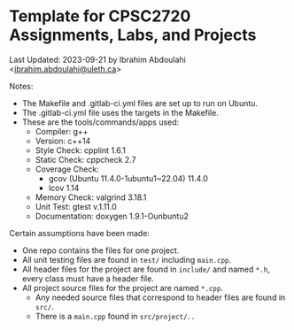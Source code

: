 # Template for CPSC2720 Assignments, Labs, and Projects

Last Updated: 2023-09-21 by Ibrahim Abdoulahi &lt;ibrahim.abdoulahi@uleth.ca&gt;

Notes:

* The Makefile and .gitlab-ci.yml files are set up to run on Ubuntu.
* The .gitlab-ci.yml file uses the targets in the Makefile.
* These are the tools/commands/apps used:
  * Compiler: g++
  * Version: c++14
  * Style Check: cpplint 1.6.1
  * Static Check: cppcheck 2.7
  * Coverage Check: 
    * gcov (Ubuntu 11.4.0-1ubuntu1~22.04) 11.4.0
    * lcov 1.14
  * Memory Check: valgrind 3.18.1
  * Unit Test: gtest v.1.11.0 
  * Documentation: doxygen 1.9.1-Ounbuntu2

Certain assumptions have been made:
* One repo contains the files for one project.
* All unit testing files are found in <code>test/</code> including <code>main.cpp</code>.
* All header files for the project are found in <code>include/</code> and named <code>*.h</code>, every class must have a header file.
* All project source files for the project are named <code>*.cpp</code>.
  * Any needed source files that correspond to header files are found in <code>src/</code>.
  * There is a <code>main.cpp</code> found in <code>src/project/</code>.
.